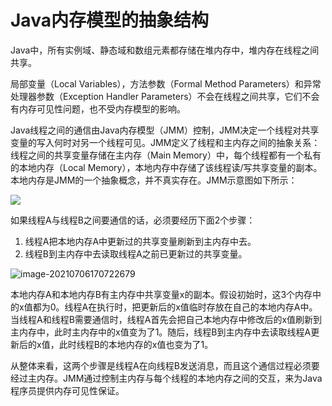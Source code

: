 # Java内存模型的抽象结构

Java中，所有实例域、静态域和数组元素都存储在堆内存中，堆内存在线程之间共享。

局部变量（Local Variables），方法参数（Formal Method Parameters）和异常处理器参数（Exception Handler Parameters）不会在线程之间共享，它们不会有内存可见性问题，也不受内存模型的影响。

Java线程之间的通信由Java内存模型（JMM）控制，JMM决定一个线程对共享变量的写入何时对另一个线程可见。JMM定义了线程和主内存之间的抽象关系：线程之间的共享变量存储在主内存（Main Memory）中，每个线程都有一个私有的本地内存（Local Memory），本地内存中存储了该线程读/写共享变量的副本。本地内存是JMM的一个抽象概念，并不真实存在。JMM示意图如下所示：

![](https://raw.githubusercontent.com/renjiema/images/main/blogs/20210706162923.png)

如果线程A与线程B之间要通信的话，必须要经历下面2个步骤：

1. 线程A把本地内存A中更新过的共享变量刷新到主内存中去。
2. 线程B到主内存中去读取线程A之前已更新过的共享变量。

![image-20210706170722679](https://raw.githubusercontent.com/renjiema/images/main/blogs/20210706170959.png)

本地内存A和本地内存B有主内存中共享变量x的副本。假设初始时，这3个内存中的x值都为0。线程A在执行时，把更新后的x值临时存放在自己的本地内存A中。当线程A和线程B需要通信时，线程A首先会把自己本地内存中修改后的x值刷新到主内存中，此时主内存中的x值变为了1。随后，线程B到主内存中去读取线程A更新后的x值，此时线程B的本地内存的x值也变为了1。

从整体来看，这两个步骤是线程A在向线程B发送消息，而且这个通信过程必须要经过主内存。JMM通过控制主内存与每个线程的本地内存之间的交互，来为Java程序员提供内存可见性保证。

